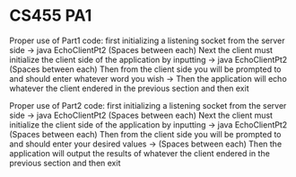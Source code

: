 # CS455 PA1
Proper use of Part1 code: 
first initializing a listening socket from the server side -> java EchoClientPt2 <Port Number> (Spaces between each) 
Next the client must initialize the client side of the application by inputting -> java EchoClientPt2 <Host Name> <Port Number> (Spaces between each)
Then from the client side you will be prompted to and should enter whatever word you wish -> <anything>
Then the application will echo whatever the client endered in the previous section and then exit


Proper use of Part2 code: 
first initializing a listening socket from the server side -> java EchoClientPt2 <Port Number> (Spaces between each) 
Next the client must initialize the client side of the application by inputting -> java EchoClientPt2 <Host Name> <Port Number> (Spaces between each)
Then from the client side you will be prompted to and should enter your desired values -> <Measurement Type> <Number of Probes> <Message Size> <Server Delay> (Spaces between each)
Then the application will output the results of whatever the client endered in the previous section and then exit
